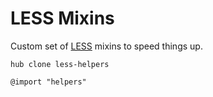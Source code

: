# LESS Mixins

Custom set of [LESS](http://lesscss.org/) mixins to speed things up. 

```hub clone less-helpers```

```@import "helpers"```